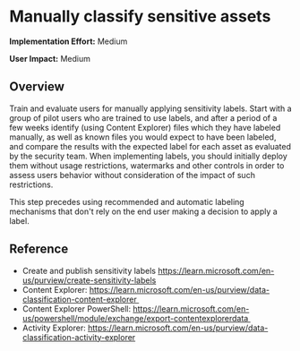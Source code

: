 # Manually classify sensitive assets

**Implementation Effort:** Medium

**User Impact:** Medium

## Overview

Train and evaluate users for manually applying sensitivity labels. Start with a group of pilot users who are trained to use labels, and after a period of a few weeks identify (using Content Explorer) files which they have labeled manually, as well as known files you would expect to have been labeled, and compare the results with the expected label for each asset as evaluated by the security team. 
When implementing labels, you should initially deploy them without usage restrictions, watermarks and other controls in order to assess users behavior without consideration of the impact of such restrictions. 

This step precedes using recommended and automatic labeling mechanisms that don't rely on the end user making a decision to apply a label.


## Reference

* Create and publish sensitivity labels https://learn.microsoft.com/en-us/purview/create-sensitivity-labels
* Content Explorer: https://learn.microsoft.com/en-us/purview/data-classification-content-explorer  
* Content Explorer PowerShell: https://learn.microsoft.com/en-us/powershell/module/exchange/export-contentexplorerdata      
* Activity Explorer: https://learn.microsoft.com/en-us/purview/data-classification-activity-explorer




